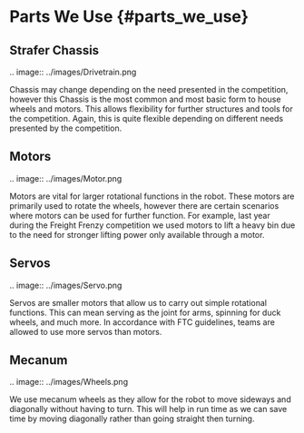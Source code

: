 Parts We Use {#parts_we_use}
=============

## Strafer Chassis

.. image:: ../images/Drivetrain.png

Chassis may change depending on the need presented in the competition,
however this Chassis is the most common and most basic form to house wheels and motors.
This allows flexibility for further structures and tools for the competition.
Again, this is quite flexible depending on different needs presented by the competition.

## Motors

.. image:: ../images/Motor.png

Motors are vital for larger rotational functions in the robot.
These motors are primarily used to rotate the wheels, however there are certain scenarios where motors can be used for further function.
For example, last year during the Freight Frenzy competition we used motors to lift a heavy bin due to the need for stronger lifting power only available through a motor.

## Servos

.. image:: ../images/Servo.png

Servos are smaller motors that allow us to carry out simple rotational functions.
This can mean serving as the joint for arms, spinning for duck wheels, and much more.
In accordance with FTC guidelines, teams are allowed to use more servos than motors.

## Mecanum

.. image:: ../images/Wheels.png

We use mecanum wheels as they allow for the robot to move sideways and diagonally without having to turn.
This will help in run time as we can save time by moving diagonally rather than going straight then turning.
